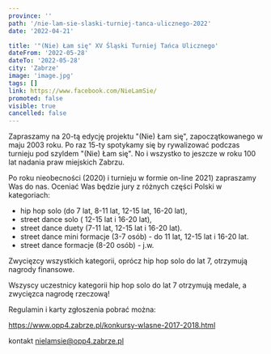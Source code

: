 ```yaml
---
province: ''
path: '/nie-lam-sie-slaski-turniej-tanca-ulicznego-2022'
date: '2022-04-21'

title: '"(Nie) Łam się" XV Śląski Turniej Tańca Ulicznego'
dateFrom: '2022-05-28'
dateTo: '2022-05-28'
city: 'Zabrze'
image: 'image.jpg'
tags: []
link: https://www.facebook.com/NieLamSie/
promoted: false
visible: true
cancelled: false
---
```

Zapraszamy na 20-tą edycję projektu "(Nie) Łam się", zapoczątkowanego w maju 2003 roku. Po raz 15-ty spotykamy się by rywalizować podczas turnieju pod szyldem "(Nie) Łam się". No i wszystko to jeszcze w roku 100 lat nadania praw miejskich Zabrzu.

Po roku nieobecności (2020) i turnieju w formie on-line 2021) zapraszamy Was do nas. Oceniać Was będzie jury z różnych części Polski w kategoriach:
- hip hop solo (do 7 lat, 8-11 lat, 12-15 lat, 16-20 lat),
- street dance solo ( 12-15 lat i 16-20 lat),
- street dance duety (7-11 lat, 12-15 lat i 16-20 lat).
- street dance mini formacje (3-7 osób) - do 11 lat, 12-15 lat i 16-20 lat.
- street dance formacje (8-20 osób) - j.w.

Zwycięzcy wszystkich kategorii, oprócz hip hop solo do lat 7, otrzymują nagrody finansowe.

Wszyscy uczestnicy kategorii hip hop solo do lat 7 otrzymują medale, a zwycięzca nagrodę rzeczową!

Regulamin i karty zgłoszenia pobrać można:

https://www.opp4.zabrze.pl/konkursy-wlasne-2017-2018.html

kontakt nielamsie@opp4.zabrze.pl
